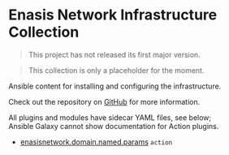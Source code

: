 # Enasis Network Infrastructure Collection

> This project has not released its first major version.

> This collection is only a placeholder for the moment.

Ansible content for installing and configuring the infrastructure.

Check out the repository on
[GitHub](https://github.com/enasisnetwork/ansible-domain)
for more information.

All plugins and modules have sidecar YAML files, see below;<br>
Ansible Galaxy cannot show documentation for Action plugins.

- [enasisnetwork.domain.named.params](
  https://github.com/enasisnetwork/ansible-domain/blob/main/collection/plugins/action/named/params.yml)
  `action`
